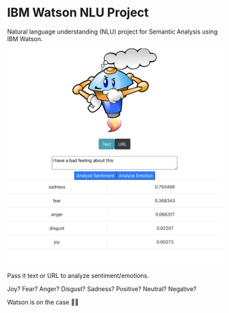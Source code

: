 # IBM Watson NLU Project

Natural language understanding (NLU) project for Semantic Analysis using IBM Watson.

![thinking robot](/readme-image.png)

Pass it text or URL to analyze sentiment/emotions.

Joy? Fear? Anger? Disgust? Sadness?
Positive? Neutral? Negative?

Watson is on the case 🕵️‍♂️
